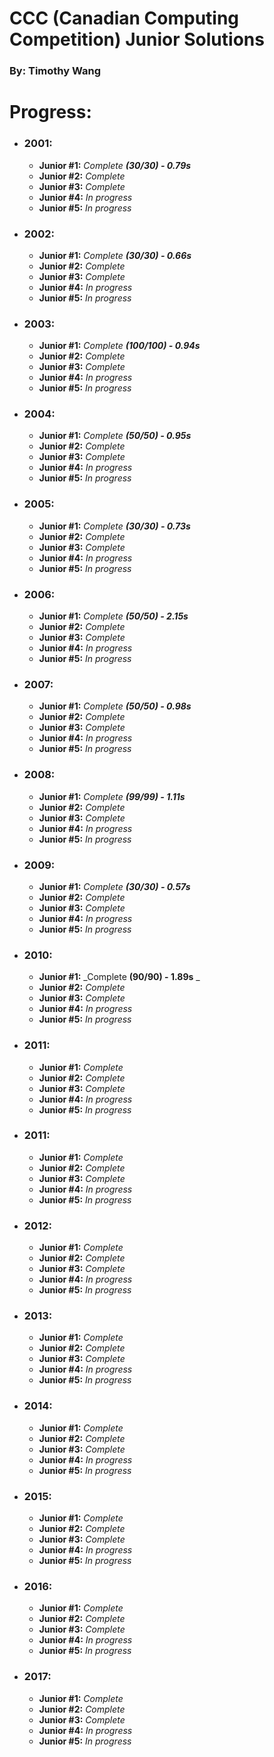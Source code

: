 # CCC (Canadian Computing Competition) Junior Solutions

### By: Timothy Wang 

# Progress:

 - ### **2001:**
    - **Junior #1:** _Complete **(30/30) - 0.79s**_
    - **Junior #2:** _Complete_
    - **Junior #3:** _Complete_
    - **Junior #4:** _In progress_
    - **Junior #5:** _In progress_
    
 - ### **2002:**
    - **Junior #1:** _Complete **(30/30) - 0.66s**_
    - **Junior #2:** _Complete_
    - **Junior #3:** _Complete_
    - **Junior #4:** _In progress_
    - **Junior #5:** _In progress_
    
 - ### **2003:**
    - **Junior #1:** _Complete **(100/100) - 0.94s**_
    - **Junior #2:** _Complete_
    - **Junior #3:** _Complete_
    - **Junior #4:** _In progress_
    - **Junior #5:** _In progress_
    
 - ### **2004:**
    - **Junior #1:** _Complete **(50/50) - 0.95s**_
    - **Junior #2:** _Complete_
    - **Junior #3:** _Complete_
    - **Junior #4:** _In progress_
    - **Junior #5:** _In progress_
    
 - ### **2005:**
    - **Junior #1:** _Complete **(30/30) - 0.73s**_
    - **Junior #2:** _Complete_
    - **Junior #3:** _Complete_
    - **Junior #4:** _In progress_
    - **Junior #5:** _In progress_
    
 - ### **2006:**
    - **Junior #1:** _Complete **(50/50) - 2.15s**_
    - **Junior #2:** _Complete_
    - **Junior #3:** _Complete_
    - **Junior #4:** _In progress_
    - **Junior #5:** _In progress_
    
 - ### **2007:**
    - **Junior #1:** _Complete **(50/50) - 0.98s**_
    - **Junior #2:** _Complete_
    - **Junior #3:** _Complete_
    - **Junior #4:** _In progress_
    - **Junior #5:** _In progress_
    
 - ### **2008:**
    - **Junior #1:** _Complete **(99/99) - 1.11s**_
    - **Junior #2:** _Complete_
    - **Junior #3:** _Complete_
    - **Junior #4:** _In progress_
    - **Junior #5:** _In progress_
    
 - ### **2009:**
    - **Junior #1:** _Complete **(30/30) - 0.57s**_
    - **Junior #2:** _Complete_
    - **Junior #3:** _Complete_
    - **Junior #4:** _In progress_
    - **Junior #5:** _In progress_
    
 - ### **2010:**
    - **Junior #1:** _Complete **(90/90) - 1.89s** _
    - **Junior #2:** _Complete_
    - **Junior #3:** _Complete_
    - **Junior #4:** _In progress_
    - **Junior #5:** _In progress_
    
 - ### **2011:**
    - **Junior #1:** _Complete_
    - **Junior #2:** _Complete_
    - **Junior #3:** _Complete_
    - **Junior #4:** _In progress_
    - **Junior #5:** _In progress_
    
 - ### **2011:**
    - **Junior #1:** _Complete_
    - **Junior #2:** _Complete_
    - **Junior #3:** _Complete_
    - **Junior #4:** _In progress_
    - **Junior #5:** _In progress_
    
 - ### **2012:**
    - **Junior #1:** _Complete_
    - **Junior #2:** _Complete_
    - **Junior #3:** _Complete_
    - **Junior #4:** _In progress_
    - **Junior #5:** _In progress_
    
 - ### **2013:**
    - **Junior #1:** _Complete_
    - **Junior #2:** _Complete_
    - **Junior #3:** _Complete_
    - **Junior #4:** _In progress_
    - **Junior #5:** _In progress_
    
 - ### **2014:**
    - **Junior #1:** _Complete_
    - **Junior #2:** _Complete_
    - **Junior #3:** _Complete_
    - **Junior #4:** _In progress_
    - **Junior #5:** _In progress_
    
 - ### **2015:**
    - **Junior #1:** _Complete_
    - **Junior #2:** _Complete_
    - **Junior #3:** _Complete_
    - **Junior #4:** _In progress_
    - **Junior #5:** _In progress_
    
 - ### **2016:**
    - **Junior #1:** _Complete_
    - **Junior #2:** _Complete_
    - **Junior #3:** _Complete_
    - **Junior #4:** _In progress_
    - **Junior #5:** _In progress_
    
 - ### **2017:**
    - **Junior #1:** _Complete_
    - **Junior #2:** _Complete_
    - **Junior #3:** _Complete_
    - **Junior #4:** _In progress_
    - **Junior #5:** _In progress_
    
 
